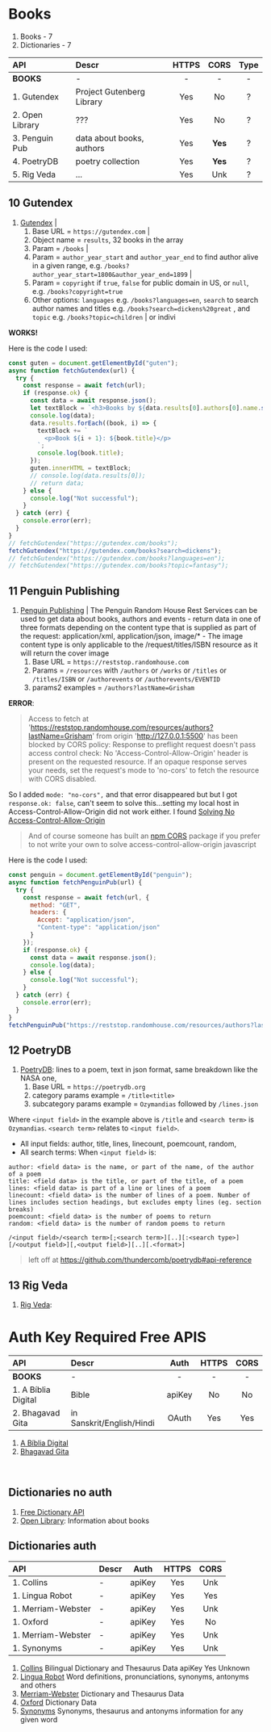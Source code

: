 # Books

1. Books - 7
1. Dictionaries - 7

| API             | Descr                     | HTTPS |  CORS   | Type |
| :-------------- | :------------------------ | :---: | :-----: | :--: |
| **BOOKS**       | -                         |   -   |    -    |  -   |
| 1. Gutendex     | Project Gutenberg Library |  Yes  |   No    |  ?   |
| 2. Open Library | ???                       |  Yes  |   No    |  ?   |
| 3. Penguin Pub  | data about books, authors |  Yes  | **Yes** |  ?   |
| 4. PoetryDB     | poetry collection         |  Yes  | **Yes** |  ?   |
| 5. Rig Veda     | ...                       |  Yes  |   Unk   |  ?   |

## 10 Gutendex

1. [Gutendex](https://gutendex.com/) |
   1. Base URL = `https://gutendex.com` |
   1. Object name = `results`, 32 books in the array
   1. Param = `/books` |
   1. Param = `author_year_start` and `author_year_end` to find author alive in a given range, e.g. `/books?author_year_start=1800&author_year_end=1899` |
   1. Param = `copyright` if `true`, `false` for public domain in US, or `null`, e.g. `/books?copyright=true`
   1. Other options: `languages` e.g. `/books?languages=en`, `search` to search author names and titles e.g. `/books?search=dickens%20great` , and `topic` e.g. `/books?topic=children` | or indivi

**WORKS!**

Here is the code I used:

```js
const guten = document.getElementById("guten");
async function fetchGutendex(url) {
  try {
    const response = await fetch(url);
    if (response.ok) {
      const data = await response.json();
      let textBlock = `<h3>Books by ${data.results[0].authors[0].name.split(",").reverse().join(" ")}</h3`;
      console.log(data);
      data.results.forEach((book, i) => {
        textBlock += `
          <p>Book ${i + 1}: ${book.title}</p>
        `;
        console.log(book.title);
      });
      guten.innerHTML = textBlock;
      // console.log(data.results[0]);
      // return data;
    } else {
      console.log("Not successful");
    }
  } catch (err) {
    console.error(err);
  }
}
// fetchGutendex("https://gutendex.com/books");
fetchGutendex("https://gutendex.com/books?search=dickens");
// fetchGutendex("https://gutendex.com/books?languages=en");
// fetchGutendex("https://gutendex.com/books?topic=fantasy");
```

## 11 Penguin Publishing

1. [Penguin Publishing](http://www.penguinrandomhouse.biz/webservices/rest/) | The Penguin Random House Rest Services can be used to get data about books, authors and events - return data in one of three formats depending on the content type that is supplied as part of the request: application/xml, application/json, image/\* - The image content type is only applicable to the /request/titles/ISBN resource as it will return the cover image
   1. Base URL = `https://reststop.randomhouse.com`
   1. Params = `/resources` with `/authors` or `/works` or `/titles` or `/titles/ISBN` or `/authorevents` or `/authorevents/EVENTID`
   1. params2 examples = `/authors?lastName=Grisham`

**ERROR**:

> Access to fetch at 'https://reststop.randomhouse.com/resources/authors?lastName=Grisham' from origin 'http://127.0.0.1:5500' has been blocked by CORS policy: Response to preflight request doesn't pass access control check: No 'Access-Control-Allow-Origin' header is present on the requested resource. If an opaque response serves your needs, set the request's mode to 'no-cors' to fetch the resource with CORS disabled.

So I added `mode: "no-cors",` and that error disappeared but but I got `response.ok: false`, can't seem to solve this...setting my local host in Access-Control-Allow-Origin did not work either. I found [Solving No Access-Control-Allow-Origin](https://www.endyourif.com/solving-no-access-control-allow-origin-with-node-js-and-express/)

> And of course someone has built an [npm CORS](https://www.npmjs.com/package/cors) package if you prefer to not write your own to solve access-control-allow-origin javascript

Here is the code I used:

```js
const penguin = document.getElementById("penguin");
async function fetchPenguinPub(url) {
  try {
    const response = await fetch(url, {
      method: "GET",
      headers: {
        Accept: "application/json",
        "Content-type": "application/json"
      }
    });
    if (response.ok) {
      const data = await response.json();
      console.log(data);
    } else {
      console.log("Not successful");
    }
  } catch (err) {
    console.error(err);
  }
}
fetchPenguinPub("https://reststop.randomhouse.com/resources/authors?lastName=Grisham");
```

## 12 PoetryDB

1. [PoetryDB](https://github.com/thundercomb/poetrydb#readme): lines to a poem, text in json format, same breakdown like the NASA one,
   1. Base URL = `https://poetrydb.org`
   1. category params example = `/title<title>`
   1. subcategory params example = `Ozymandias` followed by `/lines.json`

Where `<input field>` in the example above is `/title` and `<search term>` is `Ozymandias`. `<search term>` relates to `<input field>`.

- All input fields: author, title, lines, linecount, poemcount, random,
- All search terms: When `<input field>` is:

```
author: <field data> is the name, or part of the name, of the author of a poem
title: <field data> is the title, or part of the title, of a poem
lines: <field data> is part of a line or lines of a poem
linecount: <field data> is the number of lines of a poem. Number of lines includes section headings, but excludes empty lines (eg. section breaks)
poemcount: <field data> is the number of poems to return
random: <field data> is the number of random poems to return
```

`/<input field>/<search term>[;<search term>][..][:<search type>][/<output field>][,<output field>][..][.<format>]`

> left off at https://github.com/thundercomb/poetrydb#api-reference

## 13 Rig Veda

1. [Rig Veda](https://aninditabasu.github.io/indica/html/rv.html):

# Auth Key Required Free APIS

| API                 | Descr                     |  Auth  | HTTPS | CORS |
| :------------------ | :------------------------ | :----: | :---: | :--: |
| **BOOKS**           | -                         |   -    |   -   |  -   |
| 1. A Bíblia Digital | Bible                     | apiKey |  No   |  No  |
| 2. Bhagavad Gita    | in Sanskrit/English/Hindi | OAuth  |  Yes  | Yes  |

1. [A Bíblia Digital](https://www.abibliadigital.com.br/en)
1. [Bhagavad Gita](https://bhagavadgita.io/api/)

<br>

## Dictionaries no auth

1. [Free Dictionary API](https://dictionaryapi.dev/)
1. [Open Library](https://openlibrary.org/developers/api): Information about books

## Dictionaries auth

| API                | Descr |  Auth  | HTTPS | CORS |
| :----------------- | :---- | :----: | :---: | :--: |
| 1. Collins         | -     | apiKey |  Yes  | Unk  |
| 1. Lingua Robot    | -     | apiKey |  Yes  | Yes  |
| 1. Merriam-Webster | -     | apiKey |  Yes  | Unk  |
| 1. Oxford          | -     | apiKey |  Yes  |  No  |
| 1. Merriam-Webster | -     | apiKey |  Yes  | Unk  |
| 1. Synonyms        | -     | apiKey |  Yes  | Unk  |

1. [Collins](https://api.collinsdictionary.com/api/v1/documentation/html/) Bilingual Dictionary and Thesaurus Data apiKey Yes Unknown
1. [Lingua Robot](https://www.linguarobot.io/) Word definitions, pronunciations, synonyms, antonyms and others
1. [Merriam-Webster](https://dictionaryapi.com/) Dictionary and Thesaurus Data
1. [Oxford](https://developer.oxforddictionaries.com/) Dictionary Data
1. [Synonyms](https://www.synonyms.com/synonyms_api.php) Synonyms, thesaurus and antonyms information for any given word
